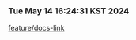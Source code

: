 ### Tue May 14 16:24:31 KST 2024
[feature/docs-link](https://design-system.webtoon.today/feature/docs-link)
